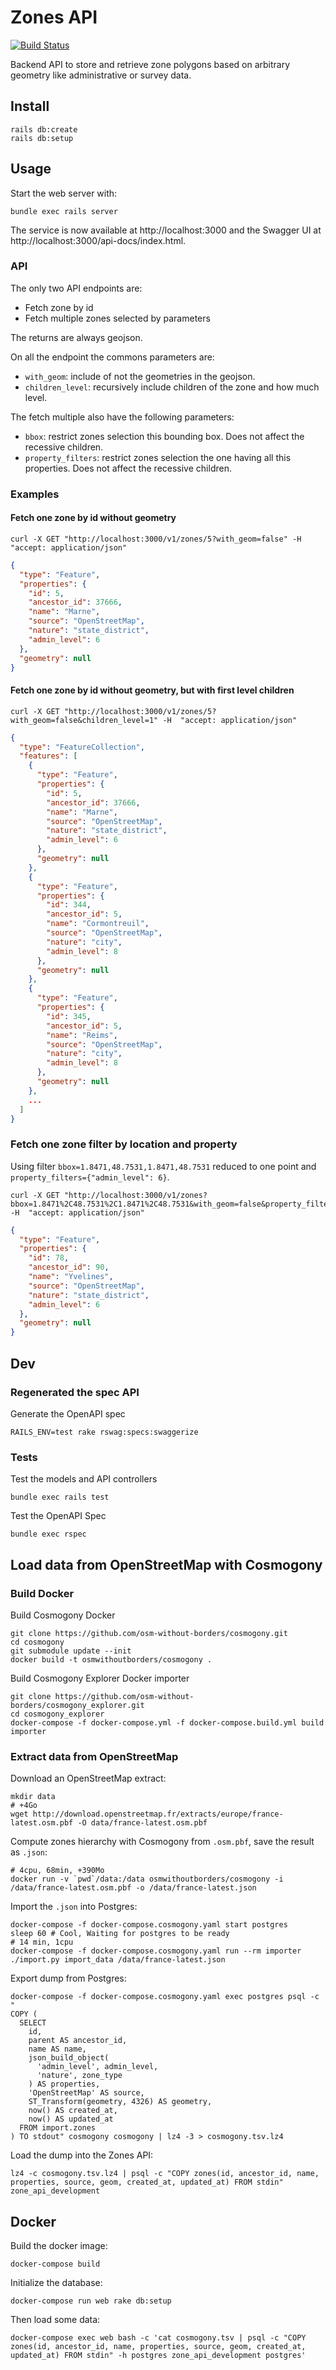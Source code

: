 # Zones API

[![Build Status](https://api.travis-ci.org/frodrigo/zones-api.svg?branch=master)](https://travis-ci.org/frodrigo/zones-api)

Backend API to store and retrieve zone polygons based on arbitrary geometry like administrative or survey data.

## Install

```
rails db:create
rails db:setup
```

## Usage

Start the web server with:
```
bundle exec rails server
```
The service is now available at http://localhost:3000 and the Swagger UI at http://localhost:3000/api-docs/index.html.


### API

The only two API endpoints are:

* Fetch zone by id
* Fetch multiple zones selected by parameters

The returns are always geojson.

On all the endpoint the commons parameters are:

* `with_geom`: include of not the geometries in the geojson.
* `children_level`: recursively include children of the zone and how much level.

The fetch multiple also have the following parameters:

* `bbox`: restrict zones selection this bounding box. Does not affect the recessive children.
* `property_filters`: restrict zones selection the one having all this properties. Does not affect the recessive children.

### Examples

#### Fetch one zone by id without geometry

```
curl -X GET "http://localhost:3000/v1/zones/5?with_geom=false" -H  "accept: application/json"
```

```json
{
  "type": "Feature",
  "properties": {
    "id": 5,
    "ancestor_id": 37666,
    "name": "Marne",
    "source": "OpenStreetMap",
    "nature": "state_district",
    "admin_level": 6
  },
  "geometry": null
}
```

#### Fetch one zone by id without geometry, but with first level children

```
curl -X GET "http://localhost:3000/v1/zones/5?with_geom=false&children_level=1" -H  "accept: application/json"
```

```json
{
  "type": "FeatureCollection",
  "features": [
    {
      "type": "Feature",
      "properties": {
        "id": 5,
        "ancestor_id": 37666,
        "name": "Marne",
        "source": "OpenStreetMap",
        "nature": "state_district",
        "admin_level": 6
      },
      "geometry": null
    },
    {
      "type": "Feature",
      "properties": {
        "id": 344,
        "ancestor_id": 5,
        "name": "Cormontreuil",
        "source": "OpenStreetMap",
        "nature": "city",
        "admin_level": 8
      },
      "geometry": null
    },
    {
      "type": "Feature",
      "properties": {
        "id": 345,
        "ancestor_id": 5,
        "name": "Reims",
        "source": "OpenStreetMap",
        "nature": "city",
        "admin_level": 8
      },
      "geometry": null
    },
    ...
  ]
}
```

### Fetch one zone filter by location and property

Using filter `bbox=1.8471,48.7531,1.8471,48.7531` reduced to one point and `property_filters={"admin_level": 6}`.

```
curl -X GET "http://localhost:3000/v1/zones?bbox=1.8471%2C48.7531%2C1.8471%2C48.7531&with_geom=false&property_filters=%7B%22admin_level%22%3A%206%7D" -H  "accept: application/json"
```

```json
{
  "type": "Feature",
  "properties": {
    "id": 78,
    "ancestor_id": 90,
    "name": "Yvelines",
    "source": "OpenStreetMap",
    "nature": "state_district",
    "admin_level": 6
  },
  "geometry": null
}
```

## Dev

### Regenerated the spec API

Generate the OpenAPI spec
```
RAILS_ENV=test rake rswag:specs:swaggerize
```

### Tests

Test the models and API controllers
```
bundle exec rails test
```

Test the OpenAPI Spec
```
bundle exec rspec
```

## Load data from OpenStreetMap with Cosmogony

### Build Docker

Build Cosmogony Docker
```
git clone https://github.com/osm-without-borders/cosmogony.git
cd cosmogony
git submodule update --init
docker build -t osmwithoutborders/cosmogony .
```

Build Cosmogony Explorer Docker importer
```
git clone https://github.com/osm-without-borders/cosmogony_explorer.git
cd cosmogony_explorer
docker-compose -f docker-compose.yml -f docker-compose.build.yml build importer
```

### Extract data from OpenStreetMap

Download an OpenStreetMap extract:
```
mkdir data
# +4Go
wget http://download.openstreetmap.fr/extracts/europe/france-latest.osm.pbf -O data/france-latest.osm.pbf
```

Compute zones hierarchy with Cosmogony from `.osm.pbf`, save the result as `.json`:
```
# 4cpu, 68min, +390Mo
docker run -v `pwd`/data:/data osmwithoutborders/cosmogony -i /data/france-latest.osm.pbf -o /data/france-latest.json
```

Import the `.json` into Postgres:
```
docker-compose -f docker-compose.cosmogony.yaml start postgres
sleep 60 # Cool, Waiting for postgres to be ready
# 14 min, 1cpu
docker-compose -f docker-compose.cosmogony.yaml run --rm importer ./import.py import_data /data/france-latest.json
```

Export dump from Postgres:
```
docker-compose -f docker-compose.cosmogony.yaml exec postgres psql -c "
COPY (
  SELECT
    id,
    parent AS ancestor_id,
    name AS name,
    json_build_object(
      'admin_level', admin_level,
      'nature', zone_type
    ) AS properties,
    'OpenStreetMap' AS source,
    ST_Transform(geometry, 4326) AS geometry,
    now() AS created_at,
    now() AS updated_at
  FROM import.zones
) TO stdout" cosmogony cosmogony | lz4 -3 > cosmogony.tsv.lz4
```

Load the dump into the Zones API:
```
lz4 -c cosmogony.tsv.lz4 | psql -c "COPY zones(id, ancestor_id, name, properties, source, geom, created_at, updated_at) FROM stdin" zone_api_development
```

## Docker

Build the docker image:
```
docker-compose build
```

Initialize the database:
```
docker-compose run web rake db:setup
```

Then load some data:
```
docker-compose exec web bash -c 'cat cosmogony.tsv | psql -c "COPY zones(id, ancestor_id, name, properties, source, geom, created_at, updated_at) FROM stdin" -h postgres zone_api_development postgres'
```

